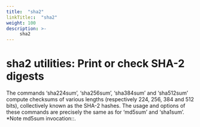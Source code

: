 ```yaml
---
title:  "sha2"
linkTitle::  "sha2"
weight: 100
description: >-
     sha2
---
```


# sha2 utilities: Print or check SHA-2 digests

The commands ‘sha224sum’, ‘sha256sum’, ‘sha384sum’ and ‘sha512sum’
compute checksums of various lengths (respectively 224, 256, 384 and 512
bits), collectively known as the SHA-2 hashes. The usage and options of
these commands are precisely the same as for ‘md5sum’ and ‘sha1sum’.
\*Note md5sum invocation::.
